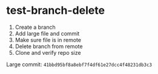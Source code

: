 # test-branch-delete


1. Create a branch
2. Add large file and commit
3. Make sure file is in remote
4. Delete branch from remote
5. Clone and verify repo size

Large commit: `41bbd95bf8a8ebf7f4df61e27dcc4f48231db3c3`
